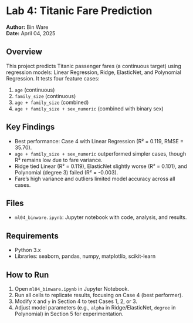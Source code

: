 # Lab 4: Titanic Fare Prediction

**Author:** Bin Ware  
**Date:** April 04, 2025  

## Overview
This project predicts Titanic passenger fares (a continuous target) using regression models: Linear Regression, Ridge, ElasticNet, and Polynomial Regression. It tests four feature cases:  
1. `age` (continuous)  
2. `family_size` (continuous)  
3. `age + family_size` (combined)  
4. `age + family_size + sex_numeric` (combined with binary sex)  

## Key Findings
- Best performance: Case 4 with Linear Regression (R² = 0.119, RMSE = 35.70).  
- `age + family_size + sex_numeric` outperformed simpler cases, though R² remains low due to fare variance.  
- Ridge tied Linear (R² = 0.119), ElasticNet slightly worse (R² = 0.101), and Polynomial (degree 3) failed (R² = -0.003).  
- Fare’s high variance and outliers limited model accuracy across all cases.

## Files
- `ml04_binware.ipynb`: Jupyter notebook with code, analysis, and results.  

## Requirements
- Python 3.x  
- Libraries: seaborn, pandas, numpy, matplotlib, scikit-learn  

## How to Run
1. Open `ml04_binware.ipynb` in Jupyter Notebook.  
2. Run all cells to replicate results, focusing on Case 4 (best performer).  
3. Modify `X` and `y` in Section 4 to test Cases 1, 2, or 3.  
4. Adjust model parameters (e.g., `alpha` in Ridge/ElasticNet, `degree` in Polynomial) in Section 5 for experimentation.
